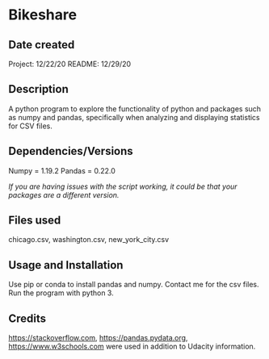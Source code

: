 # Bikeshare

## Date created
Project: 12/22/20
README: 12/29/20

## Description
A python program to explore the functionality of python and packages such as numpy and pandas, specifically when analyzing and displaying statistics for CSV files.

## Dependencies/Versions
Numpy = 1.19.2
Pandas = 0.22.0

*If you are having issues with the script working, it could be that your packages are a different version.*

## Files used
chicago.csv, washington.csv, new_york_city.csv

## Usage and Installation
Use pip or conda to install pandas and numpy. Contact me for the csv files. Run the program with python 3.

## Credits

https://stackoverflow.com, https://pandas.pydata.org, https://www.w3schools.com were used in addition to Udacity information.
